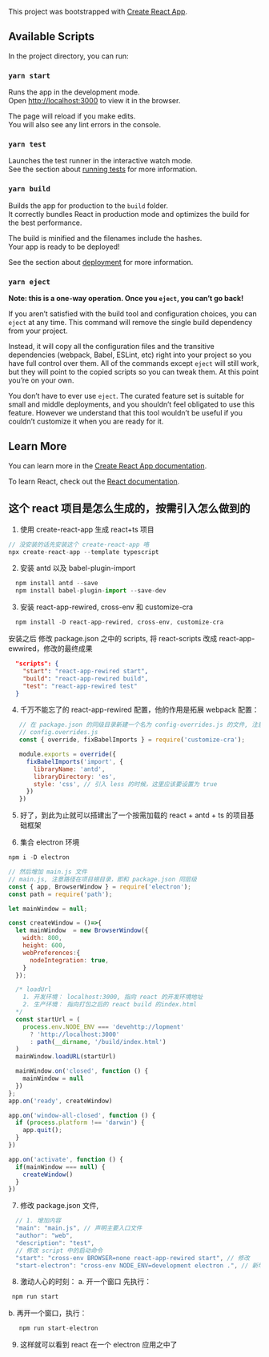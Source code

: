 This project was bootstrapped with [Create React App](https://github.com/facebook/create-react-app).

## Available Scripts

In the project directory, you can run:

### `yarn start`

Runs the app in the development mode.<br />
Open [http://localhost:3000](http://localhost:3000) to view it in the browser.

The page will reload if you make edits.<br />
You will also see any lint errors in the console.

### `yarn test`

Launches the test runner in the interactive watch mode.<br />
See the section about [running tests](https://facebook.github.io/create-react-app/docs/running-tests) for more information.

### `yarn build`

Builds the app for production to the `build` folder.<br />
It correctly bundles React in production mode and optimizes the build for the best performance.

The build is minified and the filenames include the hashes.<br />
Your app is ready to be deployed!

See the section about [deployment](https://facebook.github.io/create-react-app/docs/deployment) for more information.

### `yarn eject`

**Note: this is a one-way operation. Once you `eject`, you can’t go back!**

If you aren’t satisfied with the build tool and configuration choices, you can `eject` at any time. This command will remove the single build dependency from your project.

Instead, it will copy all the configuration files and the transitive dependencies (webpack, Babel, ESLint, etc) right into your project so you have full control over them. All of the commands except `eject` will still work, but they will point to the copied scripts so you can tweak them. At this point you’re on your own.

You don’t have to ever use `eject`. The curated feature set is suitable for small and middle deployments, and you shouldn’t feel obligated to use this feature. However we understand that this tool wouldn’t be useful if you couldn’t customize it when you are ready for it.

## Learn More

You can learn more in the [Create React App documentation](https://facebook.github.io/create-react-app/docs/getting-started).

To learn React, check out the [React documentation](https://reactjs.org/).

## 这个 react 项目是怎么生成的，按需引入怎么做到的
1. 使用 create-react-app 生成 react+ts 项目 
  ```js
  // 没安装的话先安装这个 create-react-app 咯
  npx create-react-app --template typescript
  ```
2. 安装 antd 以及 babel-plugin-import 
```js
  npm install antd --save
  npm install babel-plugin-import --save-dev
```
3. 安装 react-app-rewired, cross-env 和 customize-cra
```js
  npm install -D react-app-rewired, cross-env, customize-cra
```
安装之后 修改 package.json 之中的 scripts, 将 react-scripts 改成 react-app-ewwired，修改的最终成果

```json
  "scripts": {
    "start": "react-app-rewired start",
    "build": "react-app-rewired build",
    "test": "react-app-rewired test"
  }
```
4. 千万不能忘了的 react-app-rewired 配置，他的作用是拓展 webpack 配置：
```js
   // 在 package.json 的同级目录新建一个名为 config-overrides.js 的文件, 注意是 commomJs 规范的
   // config.overrides.js
   const { override, fixBabelImports } = require('customize-cra');

   module.exports = override({
     fixBabelImports('import', {
       libraryName: 'antd',
       libraryDirectory: 'es',
       style: 'css', // 引入 less 的时候，这里应该要设置为 true
     })
   })
```
5.  好了，到此为止就可以搭建出了一个按需加载的  react + antd + ts 的项目基础框架

6. 集合 electron 环境
```js
npm i -D electron

// 然后增加 main.js 文件
// main.js, 注意路径在项目根目录，即和 package.json 同层级
const { app, BrowserWindow } = require('electron');
const path = require('path');

let mainWindow = null;

const createWindow = ()=>{
  let mainWindow  = new BrowserWindow({
    width: 800,
    height: 600,
    webPreferences:{
      nodeIntegration: true,
    }
  });

  /* loadUrl
    1. 开发环境： localhost:3000, 指向 react 的开发环境地址
    2. 生产环境： 指向打包之后的 react build 的index.html
  */
  const startUrl = (
    process.env.NODE_ENV === 'devehttp://lopment'
      ? 'http://localhost:3000'
      : path(__dirname, '/build/index.html')
  )
  mainWindow.loadURL(startUrl)

  mainWindow.on('closed', function () {
    mainWindow = null
  })
};
app.on('ready', createWindow)

app.on('window-all-closed', function () {
  if (process.platform !== 'darwin') {
    app.quit();
  }
})

app.on('activate', function () {
  if(mainWindow === null) {
    createWindow()
  }
})
```
7. 修改 package.json 文件,
```js
  // 1. 增加内容
  "main": "main.js", // 声明主要入口文件
  "author": "web",
  "description": "test",
  // 修改 script 中的启动命令
  "start": "cross-env BROWSER=none react-app-rewired start", // 修改
  "start-electron": "cross-env NODE_ENV=development electron .", // 新增
```

8. 激动人心的时刻：
 a. 开一个窗口 先执行：
 ```js
  npm run start
 ```
 b. 再开一个窗口，执行：
 ```js
    npm run start-electron
 ```
9. 这样就可以看到 react 在一个 electron 应用之中了
